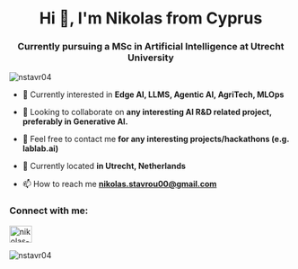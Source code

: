 <h1 align="center">Hi 👋, I'm Nikolas from Cyprus</h1>
<h3 align="center">Currently pursuing a MSc in Artificial Intelligence at Utrecht University</h3>

<p align="left"> <img src="https://komarev.com/ghpvc/?username=nstavr04&label=Profile%20views&color=0e75b6&style=flat" alt="nstavr04" /> </p>

- 🌱 Currently interested in **Edge AI, LLMS, Agentic AI, AgriTech, MLOps**

- 👯 Looking to collaborate on **any interesting AI R&D related project, preferably in Generative AI.**

- 🤝 Feel free to contact me **for any interesting projects/hackathons (e.g. lablab.ai)**

- 📍 Currently located **in Utrecht, Netherlands**

- 📫 How to reach me **nikolas.stavrou00@gmail.com**

<h3 align="left">Connect with me:</h3>
<p align="left">
<a href="https://linkedin.com/in/nikolas-stavrou-043336181" target="blank"><img align="center" src="https://raw.githubusercontent.com/rahuldkjain/github-profile-readme-generator/master/src/images/icons/Social/linked-in-alt.svg" alt="nikolas-stavrou-043336181" height="30" width="40" /></a>
</p>

<p><img align="left" src="https://github-readme-stats.vercel.app/api/top-langs?username=nstavr04&show_icons=true&theme=tokyonight&hide_border=true&locale=en&layout=compact" alt="nstavr04" /></p>
